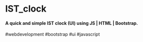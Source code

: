 # IST_clock
#### A quick and simple IST clock (UI) using JS | HTML | Bootstrap.
 #webdevelopment #bootstrap #ui #javascript

